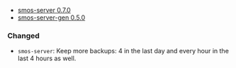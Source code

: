 - <a name="smos-server-0.7.0">[smos-server 0.7.0](#smos-server-0.7.0)
- <a name="smos-server-gen-0.5.0">[smos-server-gen 0.5.0](#smos-server-gen-0.5.0)

### Changed

* `smos-server`: Keep more backups: 4 in the last day and every hour in the last 4 hours as well.
